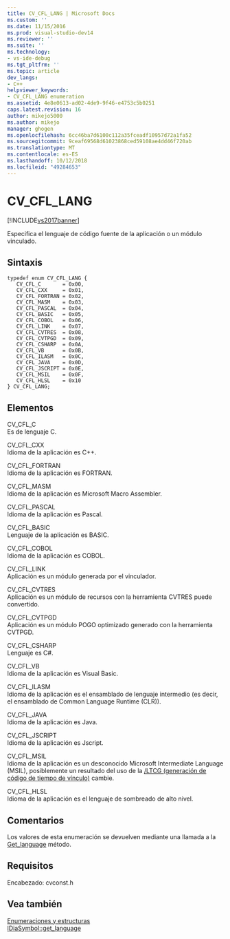 ```yaml
---
title: CV_CFL_LANG | Microsoft Docs
ms.custom: ''
ms.date: 11/15/2016
ms.prod: visual-studio-dev14
ms.reviewer: ''
ms.suite: ''
ms.technology:
- vs-ide-debug
ms.tgt_pltfrm: ''
ms.topic: article
dev_langs:
- C++
helpviewer_keywords:
- CV_CFL_LANG enumeration
ms.assetid: 4e8e0613-ad02-4de9-9f46-e4753c5b0251
caps.latest.revision: 16
author: mikejo5000
ms.author: mikejo
manager: ghogen
ms.openlocfilehash: 6cc46ba7d6100c112a35fceadf10957d72a1fa52
ms.sourcegitcommit: 9ceaf69568d61023868ced59108ae4dd46f720ab
ms.translationtype: MT
ms.contentlocale: es-ES
ms.lasthandoff: 10/12/2018
ms.locfileid: "49284653"
---
```

# <a name="cvcfllang"></a>CV_CFL_LANG
[!INCLUDE[vs2017banner](../../includes/vs2017banner.md)]

Especifica el lenguaje de código fuente de la aplicación o un módulo vinculado.  
  
## <a name="syntax"></a>Sintaxis  
  
```cpp#  
typedef enum CV_CFL_LANG {   
   CV_CFL_C       = 0x00,  
   CV_CFL_CXX     = 0x01,  
   CV_CFL_FORTRAN = 0x02,  
   CV_CFL_MASM    = 0x03,  
   CV_CFL_PASCAL  = 0x04,  
   CV_CFL_BASIC   = 0x05,  
   CV_CFL_COBOL   = 0x06,  
   CV_CFL_LINK    = 0x07,  
   CV_CFL_CVTRES  = 0x08,  
   CV_CFL_CVTPGD  = 0x09,  
   CV_CFL_CSHARP  = 0x0A,  
   CV_CFL_VB      = 0x0B,  
   CV_CFL_ILASM   = 0x0C,  
   CV_CFL_JAVA    = 0x0D,  
   CV_CFL_JSCRIPT = 0x0E,  
   CV_CFL_MSIL    = 0x0F,  
   CV_CFL_HLSL    = 0x10  
} CV_CFL_LANG;  
```  
  
## <a name="elements"></a>Elementos  
 CV_CFL_C  
 Es de lenguaje C.  
  
 CV_CFL_CXX  
 Idioma de la aplicación es C++.  
  
 CV_CFL_FORTRAN  
 Idioma de la aplicación es FORTRAN.  
  
 CV_CFL_MASM  
 Idioma de la aplicación es Microsoft Macro Assembler.  
  
 CV_CFL_PASCAL  
 Idioma de la aplicación es Pascal.  
  
 CV_CFL_BASIC  
 Lenguaje de la aplicación es BASIC.  
  
 CV_CFL_COBOL  
 Idioma de la aplicación es COBOL.  
  
 CV_CFL_LINK  
 Aplicación es un módulo generada por el vinculador.  
  
 CV_CFL_CVTRES  
 Aplicación es un módulo de recursos con la herramienta CVTRES puede convertido.  
  
 CV_CFL_CVTPGD  
 Aplicación es un módulo POGO optimizado generado con la herramienta CVTPGD.  
  
 CV_CFL_CSHARP  
 Lenguaje es C#.  
  
 CV_CFL_VB  
 Idioma de la aplicación es Visual Basic.  
  
 CV_CFL_ILASM  
 Idioma de la aplicación es el ensamblado de lenguaje intermedio (es decir, el ensamblado de Common Language Runtime (CLR)).  
  
 CV_CFL_JAVA  
 Idioma de la aplicación es Java.  
  
 CV_CFL_JSCRIPT  
 Idioma de la aplicación es Jscript.  
  
 CV_CFL_MSIL  
 Idioma de la aplicación es un desconocido Microsoft Intermediate Language (MSIL), posiblemente un resultado del uso de la [/LTCG (generación de código de tiempo de vínculo)](http://msdn.microsoft.com/library/788c6f52-fdb8-40c2-90af-4026ea2cf2e2) cambie.  
  
 CV_CFL_HLSL  
 Idioma de la aplicación es el lenguaje de sombreado de alto nivel.  
  
## <a name="remarks"></a>Comentarios  
 Los valores de esta enumeración se devuelven mediante una llamada a la [Get_language](../../debugger/debug-interface-access/idiasymbol-get-language.md) método.  
  
## <a name="requirements"></a>Requisitos  
 Encabezado: cvconst.h  
  
## <a name="see-also"></a>Vea también  
 [Enumeraciones y estructuras](../../debugger/debug-interface-access/enumerations-and-structures.md)   
 [IDiaSymbol::get_language](../../debugger/debug-interface-access/idiasymbol-get-language.md)



